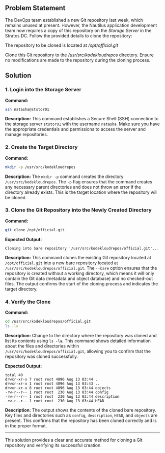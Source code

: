 ## Problem Statement

The DevOps team established a new Git repository last week, which remains unused at present. However, the Nautilus application development team now requires a copy of this repository on the _Storage Server_ in the Stratos DC. Follow the provided details to clone the repository:

The repository to be cloned is located at _/opt/official.git_

Clone this Git repository to the _/usr/src/kodekloudrepos_ directory. Ensure no modifications are made to the repository during the cloning process.

## Solution

### 1. Login into the Storage Server

**Command:**

```bash
ssh natasha@ststor01
```

**Description:**
This command establishes a Secure Shell (SSH) connection to the storage server `ststor01` with the username `natasha`. Make sure you have the appropriate credentials and permissions to access the server and manage repositories.

### 2. Create the Target Directory

**Command:**

```bash
mkdir -p /usr/src/kodekloudrepos
```

**Description:**
The `mkdir -p` command creates the directory `/usr/src/kodekloudrepos`. The `-p` flag ensures that the command creates any necessary parent directories and does not throw an error if the directory already exists. This is the target location where the repository will be cloned.

### 3. Clone the Git Repository into the Newly Created Directory

**Command:**

```bash
git clone /opt/official.git 
```

**Expected Output:**

```
Cloning into bare repository '/usr/src/kodekloudrepos/official.git'...
```

**Description:**
This command clones the existing Git repository located at `/opt/official.git` into a new bare repository located at `/usr/src/kodekloudrepos/official.git`. The `--bare` option ensures that the repository is created without a working directory, which means it will only contain the Git data (metadata and object database) and no checked-out files. The output confirms the start of the cloning process and indicates the target directory.

### 4. Verify the Clone

**Command:**

```bash
cd /usr/src/kodekloudrepos/official.git
ls -la
```

**Description:**
Change to the directory where the repository was cloned and list its contents using `ls -la`. This command shows detailed information about the files and directories within `/usr/src/kodekloudrepos/official.git`, allowing you to confirm that the repository was cloned successfully.

**Expected Output:**

```
total 40
drwxr-xr-x 7 root root 4096 Aug 13 03:44 .
drwxr-xr-x 1 root root 4096 Aug 13 03:43 ..
drwxr-xr-x 8 root root 4096 Aug 13 03:44 objects
-rw-r--r-- 1 root root  230 Aug 13 03:44 config
-rw-r--r-- 1 root root  230 Aug 13 03:44 description
-rw-r--r-- 1 root root  230 Aug 13 03:44 HEAD
```

**Description:**
The output shows the contents of the cloned bare repository. Key files and directories such as `config`, `description`, `HEAD`, and `objects` are present. This confirms that the repository has been cloned correctly and is in the proper format.

---

This solution provides a clear and accurate method for cloning a Git repository and verifying its successful creation.
